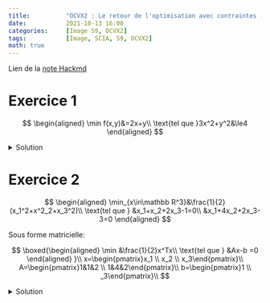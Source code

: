 ```yaml
---
title:          "OCVX2 : Le retour de l'optimisation avec contraintes - Exercices"
date:           2021-10-13 16:00
categories:     [Image S9, OCVX2]
tags:           [Image, SCIA, S9, OCVX2]
math: true
---
```


Lien de la [note Hackmd](https://hackmd.io/@lemasymasa/BJpLlvVrY)

# Exercice 1

$$
\begin{aligned}
\min f(x,y)&=2x+y\\
\text{tel que }3x^2+y^2&\le4
\end{aligned}
$$

<details markdown="1"><summary>Solution</summary>

$$
\begin{aligned}
3x^2+y^2&\le4\\
3x^2+y^2-4&\le0\\
g(x,y)&=3x^2+y^2-4
\end{aligned}\\
\mathscr L(x,y,\alpha)=2x+y+\alpha(3x^2+y^2-4)\\
\begin{cases}
\frac{\partial\mathscr L}{\partial x}=2+6\alpha x=0&\to x=-\frac{1}{3\alpha}\\
\frac{\partial \mathscr L}{\partial y}=1+2\alpha y=0&\to y=-\frac{1}{2\alpha}
\end{cases}\\
\begin{aligned}
\mathscr L(\equiv \theta_D(\alpha))&=2(-\frac{1}{3\alpha})+(-\frac{1}{2\alpha}) + \alpha(3(-\frac{1}{3\alpha})^2 + (-\frac{1}{2\alpha})^2 - 4)\\
&= -\frac{2}{3\alpha}-\frac{1}{2\alpha}+\alpha(\frac{1}{3\alpha^2}+\frac{1}{4\alpha^2}-4)\\
&= -\frac{1}{3\alpha}-\frac{1}{2\alpha}+\frac{1}{3\alpha}+\frac{1}{4\alpha}-4\alpha\\
&= -\frac{1}{3\alpha}-\frac{1}{4\alpha}-4\alpha\\
&= -\frac{7}{12\alpha}-4\alpha
\end{aligned}\\
\begin{aligned}
\nabla_{\alpha}\theta_D(\alpha)&=\frac{7}{12\alpha^2}=0\\
&=\frac{7}{12\alpha^2}=4\\
&=\frac{1}{4}\frac{7}{12}=\alpha^2\\
\alpha&=\frac{1}{2}\sqrt{\frac{7}{12}}=\frac{1}{4}\sqrt{\frac{7}{3}}
\end{aligned}
$$


Autre methode, en utilisant la complementarite:

$$
\begin{aligned}
\alpha^*g(x^*,y^*)&=0\\
\alpha^*=(3(-\frac{1}{3\alpha^*})+(-\frac{1}{2\alpha^*})^2)&=0\\
\alpha^*(\frac{1}{3\alpha^{*^2}}+\frac{1}{4\alpha^{*^2}}-4)&=0\\
\frac{1}{3\alpha^*}+\frac{1}{4\alpha^*}-4\alpha^*&=0\\
\frac{7}{12\alpha^*}&=4\alpha^*\\
\frac{1}{4}\frac{7}{12\alpha^*}&=\alpha^{*^2}\\
\alpha^*&=\frac{1}{4}\sqrt{\frac{7}{3}}
\end{aligned}
$$

</details>

# Exercice 2

$$
\begin{aligned}
\min_{x\in\mathbb R^3}&\frac{1}{2}(x_1^2+x^2_2+x_3^2)\\
\text{tel que } &x_1+x_2+2x_3-1=0\\
&x_1+4x_2+2x_3-3=0
\end{aligned}
$$

Sous forme matricielle: 

$$
\boxed{\begin{aligned}
\min &\frac{1}{2}x^Tx\\
\text{tel que } &Ax-b =0
\end{aligned}
}\\
x=\begin{pmatrix}x_1 \\ x_2 \\ x_3\end{pmatrix}\\
A=\begin{pmatrix}1&1&2 \\ 1&4&2\end{pmatrix}\\
b=\begin{pmatrix}1 \\ _3\end{pmatrix}\\
$$

<details markdown="1"><summary>Solution</summary>

$X=\{S_1,\dots,S_N\}$ avec proba discrete $p_i=\mathbb P(X=S_i)$ et $\sum_{i=1}^Np_i=1$.

<div class="alert alert-info" role="alert" markdown="1">

**Entropie de Shannon**

$$
H(\mathbb P=(p_1,\dots,p_n))=-\sum_{i=1}^Np_i\log_2(p_i)\\
\log_2(x)=\frac{\ln(x)}{\ln(2)}
$$

</div>

La distribution qui maximise l'entropie est la distribution uniforme.

On cherche a maximiser 

$$
H(x)=-\sum_{i=1}^nx_i\log_2(x_i)\quad\text{pour }x=\begin{pmatrix}x_1 \\ \vdots \\ x_n\end{pmatrix}\in\mathbb R^2\\
\text{tel que} \sum_{i=1}^nx_i=1\\
$$

On cherche a minimiser

$$
-H(x)=\sum_{i=1}^nx_i\log_2(x_i)\\
\text{tel que }\sum_{i=1}^nx_i-1=0\\
\to h(x)=\sum_{i=1}^nx_i-1\quad\text{affine}\\
\begin{aligned}
\mathscr L(x,\beta)&=-H(x)+\beta h(x)\\
&= \sum_{i=1}^nx_i\log_2(x_i)+\beta(\sum_{i=1}^nx_i-1)
\end{aligned}\\
\begin{aligned}
\nabla_x\mathscr L(x,\beta)=0&\Leftrightarrow\forall i,\begin{cases}
\frac{\partial \mathscr L}{\partial x_i}=0\\
\frac{\partial\mathscr L}{\partial x_i}=\frac{\partial}{\partial x_i}(x_i\log_2(x_i))+\beta\\
\end{cases}\\
&\Leftrightarrow\begin{cases}
\frac{d}{dx}(x\log_2 x)=\log_2x+x\frac{d}{dx}\log_2x\\
\frac{d}{dx}\log_2x=\frac{d}{dx}\frac{\ln(x)}{\ln(2)}=\frac{1}{x\ln(2)}
\end{cases}
\end{aligned}\\
\begin{aligned}
\frac{\partial \mathscr L}{\partial x_i}&=\frac{\partial}{\partial x_i}(x_i\log_2(x_i))+\beta\\
&=\log_2(x_i)+x_i\frac{1}{x_i\ln(2)}+\beta\\
&=\frac{\ln(x_i)+1}{\ln(2)}+\beta=0
\end{aligned}\\
\begin{aligned}
\frac{\ln x_i+1}{\ln 2}&=-\beta\\
\ln x_i+1&=-\beta\ln 2\\
\ln x_i &= -\beta\ln(2)-1\\
x_i&=e^{-(\beta\ln 2+1)}\quad\forall i
\end{aligned}
$$

Avec la contrainte:

$$
\begin{aligned}
\sum_{i=1}^nx_i&=1\\
\sum_{i=1}e^{-(\beta\ln2+1)}&=1\\
ne^{-(\beta)}\\
ne^{-(\eta\ln 2+1)}&=1\\
\underbrace{e^{-(\beta\ln 2+1)}}_{x_i}&=\frac{1}{n}
\end{aligned}
$$

La distribution qui maximise l'entropie est donc $x_i=\frac{1}{n}$ $\forall i=1\dots n$ $\equiv$ distribution uniforme

</details>
